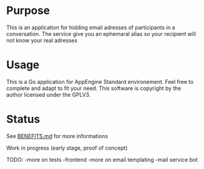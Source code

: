 # Purpose

This is an application for hidding email adresses of participants in a conversation.
The service give you an ephemaral alias so your recipient will not know your real adresses

# Usage

This is a Go application for AppEngine Standard environement. 
Feel free to complete and adapt to fit your need. 
This software is copyright by the author licensed under the GPLV3.

# Status

See [BENEFITS.md](BENEFITS.md) for more informations

Work in progress (early stage, proof of concept)

TODO:
-more on tests
-frontend
-more on email templating
-mail service bot
